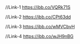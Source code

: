//Link-1
https://ibb.co/VQRk71S

//Link-2
https://ibb.co/CPt63dd

//Link-3
https://ibb.co/wMVCbvH

//Link-4
https://ibb.co/wJH9nBG
